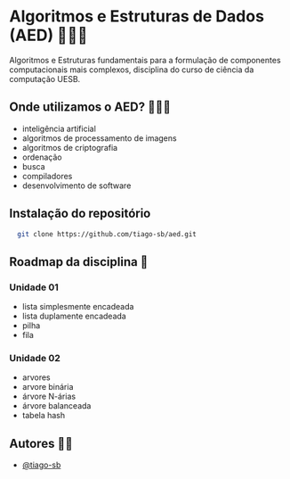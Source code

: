
# Algoritmos e Estruturas de Dados (AED) 👨🏾‍💻

Algoritmos e Estruturas fundamentais para a formulação de componentes computacionais mais complexos, disciplina do curso de ciência da computação UESB.

## Onde utilizamos o AED? 🤷🏾‍♂️
- inteligência artificial
- algoritmos de processamento de imagens
- algoritmos de criptografia
- ordenação
- busca
- compiladores
- desenvolvimento de software


## Instalação do repositório 

```bash
  git clone https://github.com/tiago-sb/aed.git
```
    
## Roadmap da disciplina 📝

### Unidade 01
- lista simplesmente encadeada
- lista duplamente encadeada
- pilha
- fila

### Unidade 02
- arvores
- arvore binária
- árvore N-árias
- árvore balanceada
- tabela hash



## Autores ✍🏾

- [@tiago-sb](https://github.com/tiago-sb)

